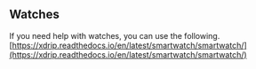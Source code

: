 ## Watches  
  
If you need help with watches, you can use the following.  
[https://xdrip.readthedocs.io/en/latest/smartwatch/smartwatch/](https://xdrip.readthedocs.io/en/latest/smartwatch/smartwatch/)  
